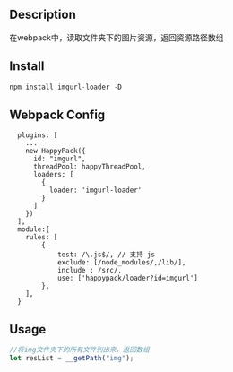 ## Description
在webpack中，读取文件夹下的图片资源，返回资源路径数组

## Install
```javascript
npm install imgurl-loader -D
```

## Webpack Config

```
  plugins: [
	...
    new HappyPack({
      id: "imgurl",
      threadPool: happyThreadPool,
      loaders: [
        {
          loader: 'imgurl-loader'
        }
      ]
    })
  ],
  module:{
	rules: [
		{
			test: /\.js$/, // 支持 js
			exclude: [/node_modules/,/lib/],
			include : /src/,
			use: ['happypack/loader?id=imgurl']
        },
	],
  }
```


## Usage
```javascript
//将img文件夹下的所有文件列出来，返回数组
let resList = __getPath("img");
```